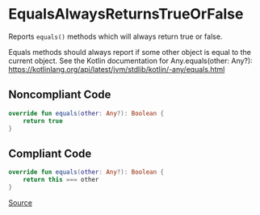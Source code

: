 # EqualsAlwaysReturnsTrueOrFalse

Reports `equals()` methods which will always return true or false.

Equals methods should always report if some other object is equal to the current object.
See the Kotlin documentation for Any.equals(other: Any?):
https://kotlinlang.org/api/latest/jvm/stdlib/kotlin/-any/equals.html

## Noncompliant Code

```kotlin
override fun equals(other: Any?): Boolean {
    return true
}
```
## Compliant Code

```kotlin
override fun equals(other: Any?): Boolean {
    return this === other
}
```

[Source](https://arturbosch.github.io/detekt/potential-bugs.html#equalsalwaysreturnstrueorfalse)
